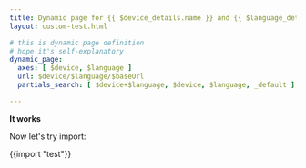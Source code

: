 ```yaml
---
title: Dynamic page for {{ $device_details.name }} and {{ $language_details.name }}
layout: custom-test.html

# this is dynamic page definition
# hope it's self-explanatory
dynamic_page:
  axes: [ $device, $language ]
  url: $device/$language/$baseUrl
  partials_search: [ $device+$language, $device, $language, _default ]

---
```


**It works**

Now let's try import:

{{import "test"}}
